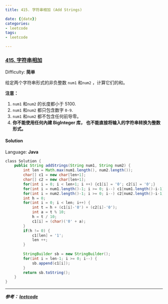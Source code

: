 ```yaml
---
title: 415. 字符串相加 (Add Strings)

date: {{date}}
categories:
- leetcode
tags:
- leetcode

---
```

### [415\. 字符串相加](https://leetcode-cn.com/problems/add-strings/)

Difficulty: **简单**


给定两个字符串形式的非负整数 `num1` 和`num2` ，计算它们的和。

**注意：**

1.  `num1` 和`num2` 的长度都小于 5100.
2.  `num1` 和`num2` 都只包含数字 `0-9`.
3.  `num1` 和`num2` 都不包含任何前导零。
4.  **你不能使用任何內建 BigInteger 库， 也不能直接将输入的字符串转换为整数形式。**


#### Solution

Language: **Java**

```java
​class Solution {
    public String addStrings(String num1, String num2) {
        int len = Math.max(num1.length(), num2.length());
        char[] c1 = new char[len+1];
        char[] c2 = new char[len+1];
        for(int i = 0; i < len+1; i ++) {c1[i] = '0'; c2[i] = '0';}
        for(int i = num1.length()-1; i >= 0; i--) c1[num1.length()-i-1] = num1.charAt(i);
        for(int i = num2.length()-1; i >= 0; i--) c2[num2.length()-i-1] = num2.charAt(i);
        int h = 0;
        for(int i = 0; i < len; i++) {
            int t = h + (c1[i]-'0') + (c2[i]-'0');
            int a = t % 10;
            h = t / 10;
            c1[i] = (char)('0' + a);
        }
        if(h != 0) {
            c1[len] = '1';
            len ++;
        }
        
        StringBuilder sb = new StringBuilder();
        for(int i = len-1; i >= 0; i--) {
            sb.append(c1[i]);
        }
        return sb.toString();
    }
}
```

---
***参考：
[leetcode](https://leetcode-cn.com/problems/add-strings/submissions/)***
